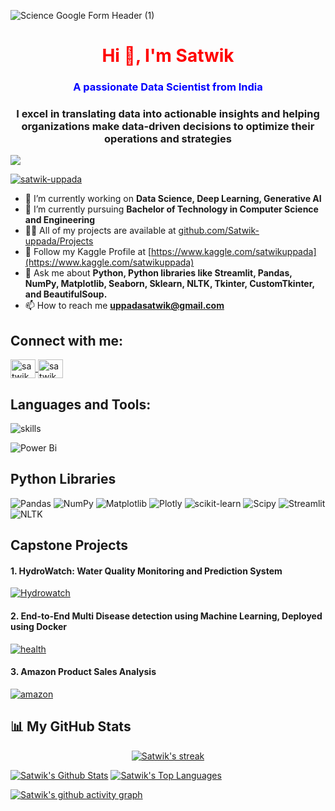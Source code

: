 ![Science Google Form Header (1)](https://github.com/user-attachments/assets/762fa8a3-0307-4817-9924-3b13b09f1cce)


<!DOCTYPE html>
<html>
<head>
</head>
<body>

<h1 align="center" style="color: red;">Hi 👋, I'm Satwik</h1>
<h3 align="center" style="color: blue;">A passionate Data Scientist from India</h3> 
<h3 align="center">I excel in translating data into actionable insights and helping organizations make data-driven decisions to optimize their operations and strategies</h3>


[![](https://visitcount.itsvg.in/api?id=satwik-uppada18&icon=0&color=0)](https://visitcount.itsvg.in)

<p align="left">
    <a href="https://github.com/ryo-ma/github-profile-trophy">
        <img src="https://github-profile-trophy.vercel.app/?username=Satwik-uppada&theme=react&bg_color=20232a" alt="satwik-uppada" />
    </a>
</p>

- 🔭 I’m currently working on **Data Science, Deep Learning, Generative AI**
- 🌱 I’m currently pursuing **Bachelor of Technology in Computer Science and Engineering**
- 👨‍💻 All of my projects are available at [github.com/Satwik-uppada/Projects](https://github.com/Satwik-uppada?tab=repositories)
- 🦆 Follow my Kaggle Profile at [https://www.kaggle.com/satwikuppada](https://www.kaggle.com/satwikuppada)
- 💬 Ask me about **Python, Python libraries like Streamlit, Pandas, NumPy, Matplotlib, Seaborn, Sklearn, NLTK, Tkinter, CustomTkinter, and BeautifulSoup.**
- 📫 How to reach me **uppadasatwik@gmail.com**

## Connect with me:
<p align="left">
    <a href="https://www.linkedin.com/in/satwik-uppada/" target="blank">
        <img align="center" src="https://raw.githubusercontent.com/rahuldkjain/github-profile-readme-generator/master/src/images/icons/Social/linked-in-alt.svg" alt="satwik uppada" height="30" width="40" />
    </a>
    <a href="https://www.hackerrank.com/profile/uppadasatwik" target="blank">
        <img align="center" src="https://raw.githubusercontent.com/rahuldkjain/github-profile-readme-generator/master/src/images/icons/Social/hackerrank.svg" alt="satwik uppada" height="30" width="40" />
    </a>
</p>

## Languages and Tools:

<p align="left">
    <img src="https://skillicons.dev/icons?i=py,mysql,html,css,vscode,pycharm,anaconda,firebase,docker,github,git,ubuntu,linux&perline=7" alt="skills" />
</p>

![Power Bi](https://img.shields.io/badge/power_bi-F2C811?style=for-the-badge&logo=powerbi&logoColor=black)

## Python Libraries
![Pandas](https://img.shields.io/badge/pandas-%23150458.svg?style=for-the-badge&logo=pandas&logoColor=white) ![NumPy](https://img.shields.io/badge/numpy-%23013243.svg?style=for-the-badge&logo=numpy&logoColor=white)  ![Matplotlib](https://img.shields.io/badge/Matplotlib-%23ffffff.svg?style=for-the-badge&logo=Matplotlib&logoColor=black)  ![Plotly](https://img.shields.io/badge/Plotly-%233F4F75.svg?style=for-the-badge&logo=plotly&logoColor=white) ![scikit-learn](https://img.shields.io/badge/scikit--learn-%23F79311.svg?style=for-the-badge&logo=scikit-learn&logoColor=white) ![Scipy](https://img.shields.io/badge/SciPy-%230C55A5.svg?style=for-the-badge&logo=scipy&logoColor=%white) ![Streamlit](https://img.shields.io/badge/Streamlit-%23013243.svg?style=for-the-badge&logo=streamlit&logoColor=%white) ![NLTK](https://img.shields.io/badge/nltk-%23150458.svg?style=for-the-badge&logo=nltk&logoColor=%white) 



## Capstone Projects

<h4>1. HydroWatch: Water Quality Monitoring and Prediction System</h4>
<a href="https://github.com/Satwik-uppada/HydroWatch-Water-Quality-Monitoring-and-Prediction-System">
    <img src="https://github.com/Satwik-uppada/Satwik-uppada/assets/92086645/0bada106-acf5-43f2-b71e-d5cf19a8508c" alt="Hydrowatch" />
</a>

<h4>2. End-to-End Multi Disease detection using Machine Learning, Deployed using Docker</h4>
<a href="https://github.com/Satwik-uppada/Dockerized-Health-Assistant">
    <img src="https://github.com/user-attachments/assets/f2239c8d-b402-4e9c-95c3-4279dbaa534f" alt="health" />
</a>

<h4>3. Amazon Product Sales Analysis</h4>
<a href="https://github.com/Satwik-uppada/Amazon-Product-Sales-analysis-using-Python">
    <img src="https://github.com/Satwik-uppada/Data-Analysis-Capstone-Project/assets/92086645/138ac416-fb8c-4c5f-b06e-788d14cd3136" alt="amazon" />
</a>


## 📊 My GitHub Stats
<p align="center">
<a href="https://github.com/Satwik-uppada/github-readme-streak-stats"><img title="🔥 Get streak stats for your profile at git.io/streak-stats" alt="Satwik's streak" src="https://github-readme-streak-stats.herokuapp.com/?user=Satwik-uppada&theme=react&hide_border=true&bg_color=0D1117"/></a>
</p>

<a href="https://github.com/Satwik-uppada/github-readme-stats"><img alt="Satwik's Github Stats" src="https://github-readme-stats.vercel.app/api?username=Satwik-uppada&show_icons=true&count_private=true&theme=react&hide_border=true&bg_color=0D1117" /></a> 
<a                                                                                                                                                                                                                                                           href="https://github.com/Satwik-uppada/github-readme-stats"><img alt="Satwik's Top Languages" src="https://github-readme-stats.vercel.app/api/top-langs/?username=Satwik-uppada&langs_count=8&count_private=true&layout=compact&theme=react&hide_border=true&bg_color=0D1117" /></a>

[![Satwik's github activity graph](https://github-readme-activity-graph.vercel.app/graph?username=Satwik-uppada&theme=react&bg_color=20232a&color=61dafb&line=a8d7ff&point=fafafa&area=true&hide_border=true)](https://github.com/Satwik-uppada/github-readme-activity-graph)


</body>
</html>
